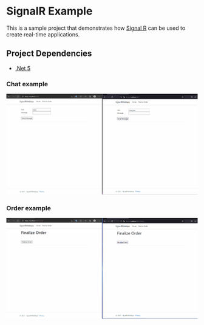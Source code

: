 # SignalR Example

This is a sample project that demonstrates how [Signal R](https://dotnet.microsoft.com/apps/aspnet/signalr) can be used to create real-time applications.

## Project Dependencies 

- [.Net 5](https://dotnet.microsoft.com/download/dotnet/5.0)

### Chat example
![chat example](gifs/chat.gif)

### Order example
![order example](gifs/order-example.gif)